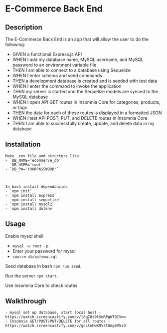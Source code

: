 # E-Commerce Back End


## Description

The E-Commerce Back End is an app that will allow the user to do the following:
- GIVEN a functional Express.js API
- WHEN I add my database name, MySQL username, and MySQL password to an environment variable file
- THEN I am able to connect to a database using Sequelize
- WHEN I enter schema and seed commands
- THEN a development database is created and is seeded with test data
- WHEN I enter the command to invoke the application
- THEN my server is started and the Sequelize models are synced to the MySQL database
- WHEN I open API GET routes in Insomnia Core for categories, products, or tags
- THEN the data for each of these routes is displayed in a formatted JSON
- WHEN I test API POST, PUT, and DELETE routes in Insomnia Core
- THEN I am able to successfully create, update, and delete data in my database


## Installation
    Make .env file and structure like:
    - `DB_NAME='ecommerve_db'`
    - `DB_USER='root'`
    - `DB_PW='YOURPASSWORD'`
     


    In bash install dependancies 
    - `npm init`
    - `npm install express`
    - `npm install sequelize`
    - `npm install mysql2`
    - `npm install dotenv`
    

## Usage

Enable mysql shell
- `mysql -u root -p`
- Enter your password for mysql
- `source db/schema.sql`


Seed database in bash
 `npm run seed`.

Run the server
 `npm start`. 
 
Use Insomnia Core to check routes

## Walkthrough
	- mysql set up database, start local host - https://watch.screencastify.com/v/t8qI8t9tSmRPgWT9IVwo
	- Insomnia GET/POST/PUT/DELETE for all routes - https://watch.screencastify.com/v/goLtoHwK9V3tUmgmV5iO
    
